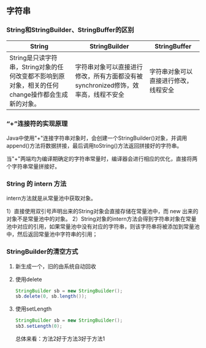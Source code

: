## 字符串

### String和StringBuilder、StringBuffer的区别

| String                                                       | StringBuilder                                                | StringBuffer                         |
| ------------------------------------------------------------ | ------------------------------------------------------------ | ------------------------------------ |
| String是只读字符串，String对象的任何改变都不影响到原对象，相关的任何change操作都会生成新的对象。 | 字符串对象可以直接进行修改，所有方面都没有被synchronized修饰，效率高，线程不安全 | 字符串对象可以直接进行修改，线程安全 |

### “+”连接符的实现原理

Java中使用"+"连接字符串对象时，会创建一个StringBuilder()对象，并调用append()方法将数据拼接，最后调用toString()方法返回拼接好的字符串。

当"+"两端均为编译期确定的字符串常量时，编译器会进行相应的优化，直接将两个字符串常量拼接好。

### String 的 intern 方法

intern方法就是从常量池中获取对象。

1）直接使用双引号声明出来的String对象会直接存储在常量池中，而 new 出来的对象不是常量池中的对象。
 2）String对象的intern方法会得到字符串对象在常量池中对应的引用，如果常量池中没有对应的字符串，则该字符串将被添加到常量池中，然后返回常量池中字符串的引用；

### StringBuilder的清空方式

1. 新生成一个，旧的由系统自动回收

2. 使用delete

   ```java
   StringBuilder sb = new StringBuilder();
   sb.delete(0, sb.length());
   ```

3. 使用setLength

   ```java
   StringBuilder sb = new StringBuilder();
   sb3.setLength(0);
   ```

   总体来看：方法2好于方法3好于方法1